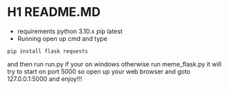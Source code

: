 # H1 README.MD
- requirements
python 3.10.x
pip latest
- Running
open up cmd and type
```
pip install flask requests
```
and then run run.py if your on windows otherwise run meme_flask.py
it will try to start on port 5000
so open up your web browser and goto 127.0.0.1:5000
and enjoy!!!